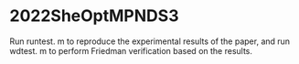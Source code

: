 # 2022SheOptMPNDS3

Run runtest. m to reproduce the experimental results of the paper, and run wdtest. m to perform Friedman verification based on the results.
